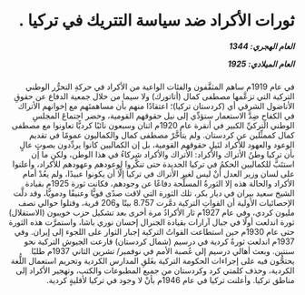 <h1 dir="rtl">ثورات الأكراد ضد سياسة التتريك في تركيا .</h1>

<h5 dir="rtl">العام الهجري:  1344

العام الميلادي: 1925

</h5>

<p dir="rtl">في عام 1919م ساهم المثقَّفون والفئات الواعية من الأكراد في حركةِ التحرُّر الوطني التركية التي تزعَّمها مصطفى كمال (أتاتورك) ولا سيما من خلال جمعية الدفاع عن حقوقِ الأناضول الشرقي أي (كردستان تركيا)؛ اعتقادًا منهم بأن مساهمتَهم مع إخوانهم الأتراك في الكفاحِ ضِدَّ الاستعمار ستؤدِّي إلى نيل حقوقهم القومية، وحضر اجتماعَ المجلسِ الوطني التركيِّ الكبير في أنقرة عام 1920م اثنان وسبعون نائبًا كرديًّا تعاونوا مع مصطفى كمال كممثِّلين عن كردستان. ولم يتأخَّرْ مصطفى كمال والكماليون عمومًا في تقديم الوعود والعهود للأكراد لنَيلِ حقوقهم القومية، بل إن الكماليين كانوا يردِّدون بصوتٍ عالٍ بأن تركيا وطنُ الأتراك والأكراد: الأتراك والأكراد شركاءُ في هذا الوطن، ولكن ما إن استتَبَّ للكماليين الحكمُ في تركيا الجديدة حتى تنكَّروا لوعودهم وعهودهم للأكراد، وأعلنوا على لسان وزير العدل أنْ ليس لغير الأتراك في تركيا إلَّا أن يكونوا عبيدًا، ولم يعُدْ أمام الأكراد والحالة هذه إلا الثورةُ المسلَّحة دفاعًا عن وجودهم، فكانت ثورة 1925م بقيادة الشيخ سعيد بيران في ديار بكر، تلك الثورة التي لاقت صدًى قويًّا وعنيفًا ودمويًّا، وقد دلَّت الإحصائيات الأولية أن القواتِ التركية دمَّرت 8.757 بيتًا و206 قرية، وقتلوا حوالي نصف مليون كردي، وفي عام 1927م ثار الأكرادُ مرة أخرى بعد تشكيل حزب خويبون (الاستقلال) ثورة اندلعت أولًا في جبال آرارات بقيادة الجنرال إحسان نوري باشا، واستمرَّت هذه الثورة حتى عام 1930م حين استطاعت القواتُ التركية إجبار الثوار على اللجوء إلى إيران. وفي 1937م اندلعت ثورةٌ كردية في درسيم (شمال كردستان) قارعت الجيوش التركية نحو سنتين. وبعث أهالي درسيم إلى عُصبة الأمم في نوفمبر/ تشرين الثاني 1937م طلبًا يحتجُّون فيه على إجراءات الحكومة التركية بغَلقِ المدارس الكردية وتحريم استعمال اللُّغة الكردية، وحذف كلمتي كرد وكردستان من جميع المطبوعات والكتب، وتهجير الأكراد إلى مناطق تركيا. وأعلنت تركيا في عام 1946م بأنْ لا وجود في تركيا لأقليةٍ كردية.</p></br>
